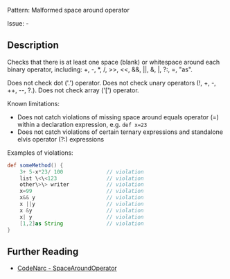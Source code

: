 Pattern: Malformed space around operator

Issue: -

## Description

Checks that there is at least one space (blank) or whitespace around each binary operator, including: +, -, \*, /, &gt;&gt;, &lt;&lt;, &&, ||, &, |, ?:, =, "as".

Does not check dot ('.') operator. Does not check unary operators (!, +, -, ++, --, ?.). Does not check array ('\[') operator.

Known limitations:

-   Does not catch violations of missing space around equals operator (=) within a declaration expression, e.g. `def x=23`
-   Does not catch violations of certain ternary expressions and standalone elvis operator (?:) expressions

Examples of violations:

``` groovy
def someMethod() {
    3+ 5-x*23/ 100              // violation
    list \<\<123                // violation
    other\>\> writer            // violation
    x=99                        // violation
    x&& y                       // violation
    x ||y                       // violation
    x &y                        // violation
    x| y                        // violation
    [1,2]as String              // violation
}
```

## Further Reading

* [CodeNarc - SpaceAroundOperator](https://codenarc.github.io/CodeNarc/codenarc-rules-formatting.html#spacearoundoperator-rule)